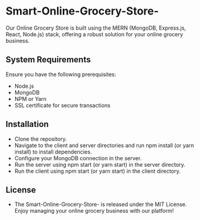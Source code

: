 # Smart-Online-Grocery-Store-

Our Online Grocery Store is built using the MERN (MongoDB, Express.js, React, Node.js) stack, offering a robust solution for your online grocery business.

## System Requirements
Ensure you have the following prerequisites:

- Node.js
- MongoDB
- NPM or Yarn
- SSL certificate for secure transactions

## Installation

- Clone the repository.
- Navigate to the client and server directories and run npm install (or yarn install) to install dependencies.
- Configure your MongoDB connection in the server.
- Run the server using npm start (or yarn start) in the server directory.
- Run the client using npm start (or yarn start) in the client directory.

## License
- The Smart-Online-Grocery-Store- is released under the MIT License. Enjoy managing your online grocery business with our platform!
